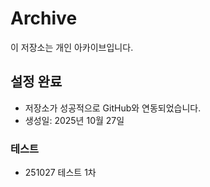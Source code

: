 # Archive

이 저장소는 개인 아카이브입니다.

## 설정 완료

- 저장소가 성공적으로 GitHub와 연동되었습니다.
- 생성일: 2025년 10월 27일

### 테스트

- 251027 테스트 1차
